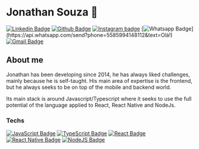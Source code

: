 # Jonathan Souza 🚀

[![Linkedin Badge](https://img.shields.io/badge/LinkedIn-0077B5?style=for-the-badge&logo=linkedin&logoColor=white&link=https://www.linkedin.com/in/devjonathansouzasi)](https://www.linkedin.com/in/jonathansouzasi/)
[![Github Badge](https://img.shields.io/badge/GitHub-100000?style=for-the-badge&logo=github&logoColor=white&link=https://github.com/jona)](https://github.com/jonathansouzasi)
[![Instagram badge](https://img.shields.io/badge/Instagram-E4405F?style=for-the-badge&logo=instagram&logoColor=white&link=https://www.instagram.com/jonathansouzasi)](https://www.instagram.com/jonathansouzasi)
[![Whatsapp Badge](https://img.shields.io/badge/WhatsApp-25D366?style=for-the-badge&logo=whatsapp&logoColor=white&link=https://api.whatsapp.com/send?phone=5585994148112&text=Olá!)](https://api.whatsapp.com/send?phone=5585994148112&text=Olá!)
[![Gmail Badge](https://img.shields.io/badge/Gmail-D14836?style=for-the-badge&logo=gmail&logoColor=white&link=mailto:devjonathansouzasi@gmail.com)](mailto:devjonathansouzasi@gmail.com)

## About me

Jonathan has been developing since 2014, he has always liked challenges, mainly because he is self-taught. His main area of expertise is the frontend, but he always seeks to be on top of the mobile and backend world.

Its main stack is around Javascript/Typescript where it seeks to use the full potential of the language applied to React, React Native and NodeJs.


###  Techs 

   [![JavaScript Badge](https://img.shields.io/badge/JavaScript-F7DF1E?style=for-the-badge&logo=javascript&logoColor=black)](https://www.w3schools.com/js/default.asp)
[![TypeScript Badge](https://img.shields.io/badge/TypeScript-007ACC?style=for-the-badge&logo=typescript&logoColor=white&link=https://www.typescriptlang.org/)](https://www.typescriptlang.org/)
[![React Badge](https://img.shields.io/badge/React-20232A?style=for-the-badge&logo=react&logoColor=61DAFB&link=https://pt-br.reactjs.org/)](https://pt-br.reactjs.org/)
[![React Native Badge](https://img.shields.io/badge/React_Native-20232A?style=for-the-badge&logo=react&logoColor=61DAFB&link=https://reactnative.dev/)](https://reactnative.dev/)
[![NodeJS Badge](https://img.shields.io/badge/Node.js-43853D?style=for-the-badge&logo=node.js&logoColor=white&link=https://nodejs.org/en/)](https://nodejs.org/en/)
